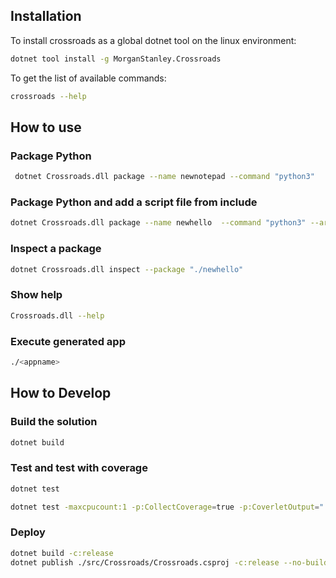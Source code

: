 ## Installation

To install crossroads as a global dotnet tool on the linux environment:

```sh
dotnet tool install -g MorganStanley.Crossroads
```
To get the list of available commands:

```sh
crossroads --help
```

## How to use

### Package Python

```sh
 dotnet Crossroads.dll package --name newnotepad --command "python3"
```

### Package Python and add a script file from include

```sh
dotnet Crossroads.dll package --name newhello  --command "python3" --args "script/crosspy.py" --location "./output" --include "../script" 
```

### Inspect a package

```sh
dotnet Crossroads.dll inspect --package "./newhello"
```

### Show help

```sh
Crossroads.dll --help
```

### Execute generated app

```sh
./<appname>
```

## How to Develop

### Build the solution

```sh
dotnet build
```

### Test and test with coverage

```sh
dotnet test
```

```sh
dotnet test -maxcpucount:1 -p:CollectCoverage=true -p:CoverletOutput="../TestResults/" -p:MergeWith="../TestResults/coverage.json"
```

### Deploy

```sh
dotnet build -c:release
dotnet publish ./src/Crossroads/Crossroads.csproj -c:release --no-build
```
